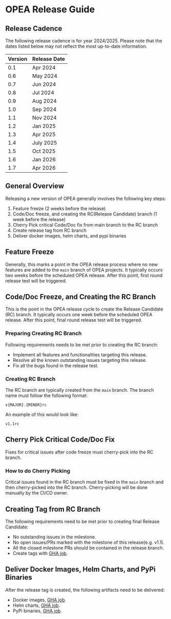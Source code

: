 # OPEA Release Guide

## Release Cadence

The following release cadence is for year 2024/2025. Please note that the dates listed below may not reflect the most up-to-date information. 

| Version | Release Date |
|---------|--------------|
| 0.1     | Apr 2024     |
| 0.6     | May 2024     |
| 0.7     | Jun 2024     |
| 0.8     | Jul 2024     |
| 0.9     | Aug 2024     |
| 1.0     | Sep 2024     |
| 1.1     | Nov 2024     |
| 1.2     | Jan 2025     |
| 1.3     | Apr 2025     |
| 1.4     | July 2025    |
| 1.5     | Oct 2025     |
| 1.6     | Jan 2026     |
| 1.7     | Apr 2026     |

## General Overview

Releasing a new version of OPEA generally involves the following key steps:

1. Feature freeze (2 weeks before the release)
2. Code/Doc freeze, and creating the RC(Release Candidate) branch (1 week before the release)
3. Cherry Pick critical Code/Doc fix from main branch to the RC branch
4. Create release tag from RC branch
5. Deliver docker images, helm charts, and pypi binaries 

## Feature Freeze

Generally, this marks a point in the OPEA release process where no new features are added to the `main` branch of OPEA projects. It typically occurs two weeks before the scheduled OPEA release. After this point, first round release test will be triggered. 

## Code/Doc Freeze, and Creating the RC Branch

This is the point in the OPEA release cycle to create the Release Candidate (RC) branch. It typically occurs one week before the scheduled OPEA release. After this point, final round release test will be triggered.

### Preparing Creating RC Branch
Following requirements needs to be met prior to creating the RC branch:
- Implement all features and functionalities targeting this release.
- Resolve all the known outstanding issues targeting this release.
- Fix all the bugs found in the release test.

### Creating RC Branch
The RC branch are typically created from the `main` branch. The branch name must follow the following format: 
```
v{MAJOR}.{MINOR}rc
```
An example of this would look like:
```
v1.1rc
```

## Cherry Pick Critical Code/Doc Fix
Fixes for critical issues after code freeze must cherry-pick into the RC branch.

### How to do Cherry Picking
Critical issues found in the RC branch must be fixed in the `main` branch and then cherry-picked into the RC branch. Cherry-picking will be done manually by the CI/CD owner. 

## Creating Tag from RC Branch
The following requirements need to be met prior to creating final Release Candidate:
- No outstanding issues in the milestone. 
- No open issues/PRs marked with the milestone of this release(e.g. v1.1).
- All the closed milestone PRs should be contained in the release branch.
- Create tags with [GHA job](https://github.com/opea-project/Validation/actions/workflows/manual-create-tag.yaml). 

## Deliver Docker Images, Helm Charts, and PyPi Binaries
After the release tag is created, the following artifacts need to be delivered:
- Docker images, [GHA job](https://github.com/opea-project/GenAIExamples/actions/workflows/manual-docker-publish.yml).
- Helm charts, [GHA job](https://github.com/opea-project/GenAIInfra/actions/workflows/manual-release-charts.yaml).
- PyPi binaries, [GHA job](https://github.com/opea-project/Validation/actions/workflows/manual-pypi-publish.yml).
